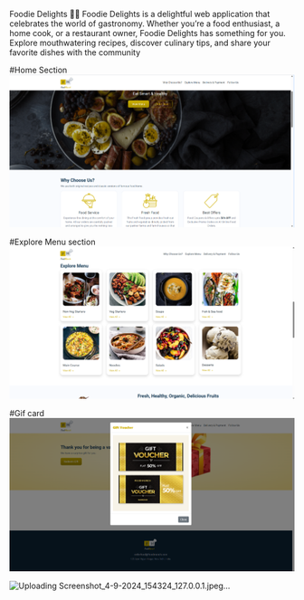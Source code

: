 Foodie Delights 🍔🍰
Foodie Delights is a delightful web application that celebrates the world of gastronomy. Whether you’re a food enthusiast, a home cook, or a restaurant owner, Foodie Delights has something for you. Explore mouthwatering recipes, discover culinary tips, and share your favorite dishes with the community

#Home Section
![image alt](https://github.com/Akshay-akshy/FoodMunch-web/blob/8bc33be7f4a725d3261eb6860e176efd96f1a83d/template1%20.png?raw=true)

#Explore Menu section
![image alt](https://github.com/Akshay-akshy/FoodMunch-web/blob/a4b92fcac082b6b83e7ede86024f5a5b875d65fb/template%202.png?raw=true)

#Gif card 
![image alt](https://github.com/Akshay-akshy/FoodMunch-web/blob/28e0c6e1795c6d23c913efd92a7a5228761fbe6e/template%203.png?raw=true)

![Uploading Screenshot_4-9-2024_154324_127.0.0.1.jpeg…]()
